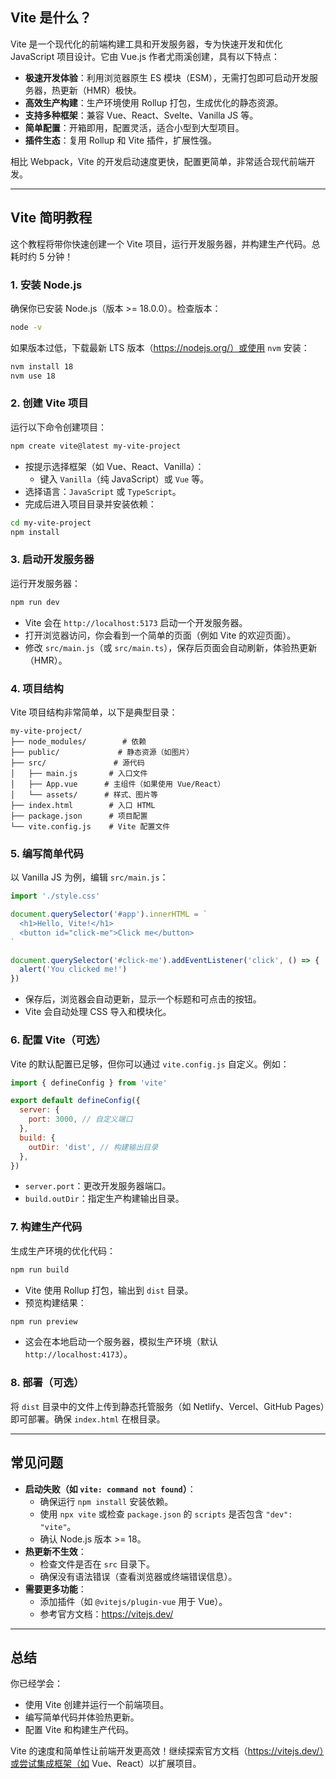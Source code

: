 ## Vite 是什么？

Vite 是一个现代化的前端构建工具和开发服务器，专为快速开发和优化 JavaScript 项目设计。它由 Vue.js 作者尤雨溪创建，具有以下特点：
- **极速开发体验**：利用浏览器原生 ES 模块（ESM），无需打包即可启动开发服务器，热更新（HMR）极快。
- **高效生产构建**：生产环境使用 Rollup 打包，生成优化的静态资源。
- **支持多种框架**：兼容 Vue、React、Svelte、Vanilla JS 等。
- **简单配置**：开箱即用，配置灵活，适合小型到大型项目。
- **插件生态**：复用 Rollup 和 Vite 插件，扩展性强。

相比 Webpack，Vite 的开发启动速度更快，配置更简单，非常适合现代前端开发。

---

## Vite 简明教程

这个教程将带你快速创建一个 Vite 项目，运行开发服务器，并构建生产代码。总耗时约 5 分钟！

### 1. 安装 Node.js
确保你已安装 Node.js（版本 >= 18.0.0）。检查版本：
```bash
node -v
```
如果版本过低，下载最新 LTS 版本（https://nodejs.org/）或使用 `nvm` 安装：
```bash
nvm install 18
nvm use 18
```

### 2. 创建 Vite 项目
运行以下命令创建项目：
```bash
npm create vite@latest my-vite-project
```
- 按提示选择框架（如 Vue、React、Vanilla）：
  - 键入 `Vanilla`（纯 JavaScript）或 `Vue` 等。
- 选择语言：`JavaScript` 或 `TypeScript`。
- 完成后进入项目目录并安装依赖：
```bash
cd my-vite-project
npm install
```

### 3. 启动开发服务器
运行开发服务器：
```bash
npm run dev
```
- Vite 会在 `http://localhost:5173` 启动一个开发服务器。
- 打开浏览器访问，你会看到一个简单的页面（例如 Vite 的欢迎页面）。
- 修改 `src/main.js`（或 `src/main.ts`），保存后页面会自动刷新，体验热更新（HMR）。

### 4. 项目结构
Vite 项目结构非常简单，以下是典型目录：
```
my-vite-project/
├── node_modules/        # 依赖
├── public/             # 静态资源（如图片）
├── src/               # 源代码
│   ├── main.js       # 入口文件
│   ├── App.vue      # 主组件（如果使用 Vue/React）
│   └── assets/      # 样式、图片等
├── index.html        # 入口 HTML
├── package.json      # 项目配置
└── vite.config.js    # Vite 配置文件
```

### 5. 编写简单代码
以 Vanilla JS 为例，编辑 `src/main.js`：
```javascript
import './style.css'

document.querySelector('#app').innerHTML = `
  <h1>Hello, Vite!</h1>
  <button id="click-me">Click me</button>
`

document.querySelector('#click-me').addEventListener('click', () => {
  alert('You clicked me!')
})
```
- 保存后，浏览器会自动更新，显示一个标题和可点击的按钮。
- Vite 会自动处理 CSS 导入和模块化。

### 6. 配置 Vite（可选）
Vite 的默认配置已足够，但你可以通过 `vite.config.js` 自定义。例如：
```javascript
import { defineConfig } from 'vite'

export default defineConfig({
  server: {
    port: 3000, // 自定义端口
  },
  build: {
    outDir: 'dist', // 构建输出目录
  },
})
```
- `server.port`：更改开发服务器端口。
- `build.outDir`：指定生产构建输出目录。

### 7. 构建生产代码
生成生产环境的优化代码：
```bash
npm run build
```
- Vite 使用 Rollup 打包，输出到 `dist` 目录。
- 预览构建结果：
```bash
npm run preview
```
- 这会在本地启动一个服务器，模拟生产环境（默认 `http://localhost:4173`）。

### 8. 部署（可选）
将 `dist` 目录中的文件上传到静态托管服务（如 Netlify、Vercel、GitHub Pages）即可部署。确保 `index.html` 在根目录。

---

## 常见问题
- **启动失败（如 `vite: command not found`）**：
  - 确保运行 `npm install` 安装依赖。
  - 使用 `npx vite` 或检查 `package.json` 的 `scripts` 是否包含 `"dev": "vite"`。
  - 确认 Node.js 版本 >= 18。
- **热更新不生效**：
  - 检查文件是否在 `src` 目录下。
  - 确保没有语法错误（查看浏览器或终端错误信息）。
- **需要更多功能**：
  - 添加插件（如 `@vitejs/plugin-vue` 用于 Vue）。
  - 参考官方文档：https://vitejs.dev/

---

## 总结
你已经学会：
- 使用 Vite 创建并运行一个前端项目。
- 编写简单代码并体验热更新。
- 配置 Vite 和构建生产代码。

Vite 的速度和简单性让前端开发更高效！继续探索官方文档（https://vitejs.dev/）或尝试集成框架（如 Vue、React）以扩展项目。

